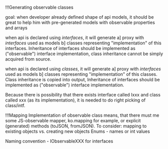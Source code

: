﻿!!!Generating observable classes

goal: when developer already defined shape of api models, it should be great to help him with 
pre-generated models with observable properties and arrays

when api is declared using *interfaces*, it will generate
a] proxy with *interfaces* used as models
b] classes representing "implementation" of this interfaces. 
Inheritance of interfaces should be implemented as ("observable") interface implementation, class inheritance cannot be simply acquired from source.

when api is declared using *classes*, it will generate
a] proxy with *interfaces* used as models
b] classes representing "implementation" of this classes.
Class inheritance is copied into output, 
Inheritance of interfaces should be implemented as ("observable") interface implementation.

Because there is possibility that there exists interface called Ixxx and class called xxx (as its implementation), it is needed to do right picking of class/intf.


!!!Mapping
Implementation of observable class means, that there must me some JS-observable mapper, ko.mapping for example, or explicit (generated) methods (toJSON, fromJSON).
To consider: mapping to existing objects vs. creating new objects
Enums - names or int values

Naming convention - IObservableXXX for interfaces